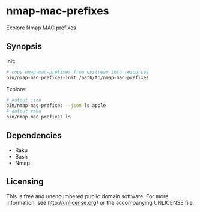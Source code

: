 # nmap-mac-prefixes

Explore Nmap MAC prefixes

## Synopsis

Init:

```sh
# copy nmap-mac-prefixes from upstream into resources
bin/nmap-mac-prefixes-init /path/to/nmap-mac-prefixes
```

Explore:

```sh
# output json
bin/nmap-mac-prefixes --json ls apple
# output raku
bin/nmap-mac-prefixes ls
```

## Dependencies

- Raku
- Bash
- Nmap

## Licensing

This is free and unencumbered public domain software. For more
information, see http://unlicense.org/ or the accompanying UNLICENSE file.
